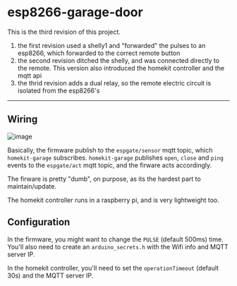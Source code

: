 # esp8266-garage-door

This is the third revision of this project.

1. the first revision used a shelly1 and "forwarded" the pulses to an esp8266, which forwarded to the correct remote button
2. the second revision ditched the shelly, and was connected directly to the remote. This version also introduced the homekit controller and the mqtt api
3. the thrid revision adds a dual relay, so the remote electric circuit is isolated from the esp8266's

---

## Wiring

![image](https://github.com/caarlos0/esp8266-garage-door/assets/245435/ad5000ea-42c2-4b7c-be9f-4c4d9f2810d8)


Basically, the firmware publish to the `espgate/sensor` mqtt topic, which `homekit-garage` subscribes.
`homekit-garage` publishes `open`, `close` and `ping` events to the `espgate/act` mqtt topic, and the firware acts accordingly.

The firware is pretty "dumb", on purpose, as its the hardest part to maintain/update.

The homekit controller runs in a raspberry pi, and is very lightweight too.

## Configuration

In the firmware, you might want to change the `PULSE` (default 500ms) time.
You'll also need to create an `arduino_secrets.h` with the Wifi info and MQTT server IP.

In the homekit controller, you'll need to set the `operationTimeout` (default 30s) and the MQTT server IP.
